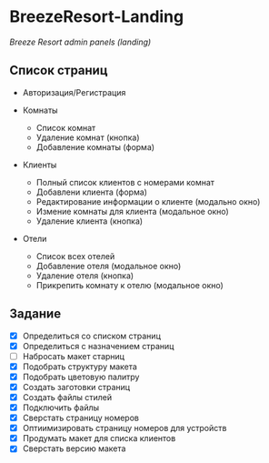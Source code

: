 # BreezeResort-Landing
_Breeze Resort admin panels (landing)_

## Список страниц
- Авторизация/Регистрация

- Комнаты
    - Список комнат
    - Удаление комнат (кнопка)
    - Добавление комнаты (форма)

- Клиенты
    - Полный список клиентов с номерами комнат
    - Добавлени клиента (форма)
    - Редактирование информации о клиенте (модально окно)
    - Измение комнаты для клиента (модальное окно)
    - Удаление клиента (кнопка)

- Отели
    - Список всех отелей
    - Добавление отеля (модальное окно)
    - Удаление отеля (кнопка)
    - Прикрепить комнату к отелю (модальное окно)

## Задание
- [x] Определиться со списком страниц
- [x] Определиться с назначением страниц
- [ ] Набросать макет старниц
- [x] Подобрать структуру макета
- [x] Подобрать цветовую палитру
- [x] Создать заготовки страниц
- [x] Создать файлы стилей
- [x] Подключить файлы
- [x] Сверстать страницу номеров
- [x] Оптиимизировать страницу номеров для устройств
- [x] Продумать макет для списка клиентов
- [x] Сверстать версию макета